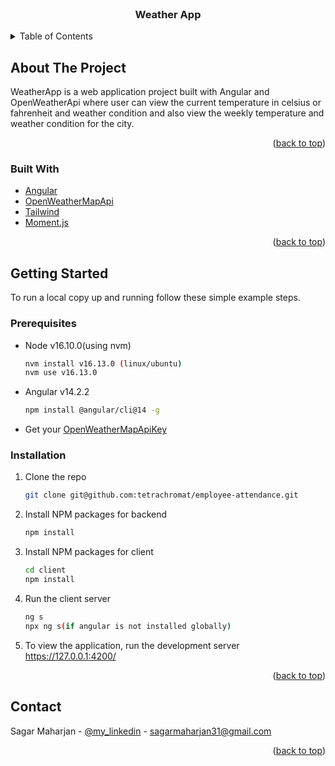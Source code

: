 <div id="top"></div>
<!-- PROJECT LOGO -->
<br />
<div align="center">
  <h3 align="center">Weather App</h3>
</div>

<!-- TABLE OF CONTENTS -->
<details>
  <summary>Table of Contents</summary>
  <ol>
    <li>
      <a href="#about-the-project">About The Project</a>
      <ul>
        <li><a href="#built-with">Built With</a></li>
      </ul>
    </li>
    <li>
      <a href="#getting-started">Getting Started</a>
      <ul>
        <li><a href="#prerequisites">Prerequisites</a></li>
        <li><a href="#installation">Installation</a></li>
      </ul>
    </li>
    <li><a href="#contact">Contact</a></li>
  </ol>
</details>

<!-- ABOUT THE PROJECT -->

## About The Project

WeatherApp is a web application project built with Angular and OpenWeatherApi where user can view the current temperature in celsius or fahrenheit and weather condition and also view the weekly temperature and weather condition for the city.

<p align="right">(<a href="#top">back to top</a>)</p>

### Built With

- [Angular](https://angular.io/)
- [OpenWeatherMapApi](https://openweathermap.org/)
- [Tailwind](https://tailwindcss.com/)
- [Moment.js](https://momentjs.com/)

<p align="right">(<a href="#top">back to top</a>)</p>

<!-- GETTING STARTED -->

## Getting Started

To run a local copy up and running follow these simple example steps.

### Prerequisites

- Node v16.10.0(using nvm)
  ```sh
  nvm install v16.13.0 (linux/ubuntu)
  nvm use v16.13.0
  ```
- Angular v14.2.2
  ```sh
  npm install @angular/cli@14 -g
  ```
- Get your [OpenWeatherMapApiKey](https://openweathermap.org/)

### Installation

1. Clone the repo
   ```sh
   git clone git@github.com:tetrachromat/employee-attendance.git
   ```
2. Install NPM packages for backend
   ```sh
   npm install
   ```
3. Install NPM packages for client
   ```sh
   cd client
   npm install
   ```
4. Run the client server
   ```sh
   ng s
   npx ng s(if angular is not installed globally)
   ```
5. To view the application, run the development server https://127.0.0.1:4200/
<p align="right">(<a href="#top">back to top</a>)</p>

<!-- CONTACT -->

## Contact

Sagar Maharjan - [@my_linkedin](https://www.linkedin.com/in/sagarmaharjan31/) - sagarmaharjan31@gmail.com

<p align="right">(<a href="#top">back to top</a>)</p>
